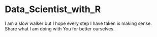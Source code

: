 # Data_Scientist_with_R

I am a slow walker but I hope every step I have taken is making sense. 
Share what I am doing with You for better ourselves.
